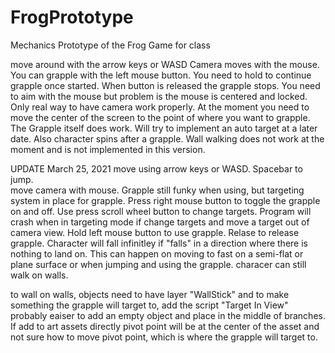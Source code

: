 # FrogPrototype
Mechanics Prototype of the Frog Game for class

move around with the arrow keys or WASD
Camera moves with the mouse.
You can grapple with the left mouse button. You need to hold to continue grapple once started. When button is released the grapple stops. You need to aim with the mouse but problem is the mouse is centered and locked. Only real way to have camera work properly. At the moment you need to move the center of the screen to the point of where you want to grapple. The Grapple itself does work. Will try to implement an auto target at a later date.
Also character spins after a grapple. 
Wall walking does not work at the moment and is not implemented in this version. 

UPDATE
March 25, 2021
move using arrow keys or WASD.
Spacebar to jump.  
move camera with mouse.
Grapple still funky when using, but targeting system in place for grapple. Press right mouse button to toggle the grapple on and off. Use press scroll wheel button to change targets. Program will crash when in targeting mode if change targets and move a target out of camera view. 
Hold left mouse button to use grapple. Relase to release grapple.
Character will fall infinitley if "falls" in a direction where there is nothing to land on. This can happen on moving to fast on a semi-flat or plane surface or when jumping and using the grapple. 
characer can still walk on walls.

to wall on walls, objects need to have layer "WallStick" and to make something the grapple will target to, add the script "Target In View" probably eaiser to add an empty object and place in the middle of branches. If add to art assets directly pivot point will be at the center of the asset and not sure how to move pivot point, which is where the grapple will target to. 
